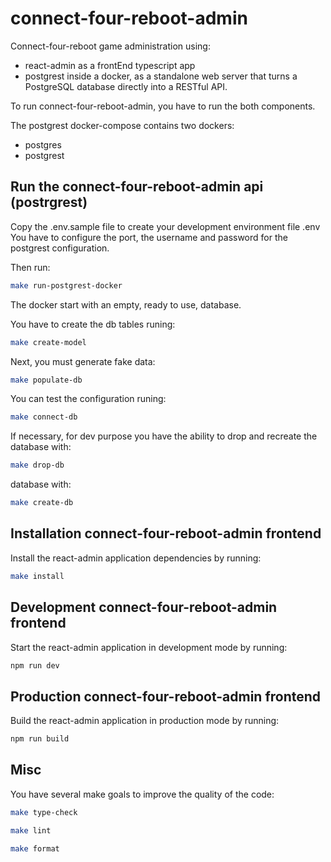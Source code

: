 # connect-four-reboot-admin

Connect-four-reboot game administration using:

- react-admin as a frontEnd typescript app
- postgrest inside a docker, as a standalone web server that turns a PostgreSQL database directly into a RESTful API.

To run connect-four-reboot-admin, you have to run the both components.

The postgrest docker-compose contains two dockers:

- postgres
- postgrest

## Run the connect-four-reboot-admin api (postrgrest)

Copy the .env.sample file to create your development environment file .env
You have to configure the port, the username and password for the postgrest configuration.

Then run:

```sh
make run-postgrest-docker
```

The docker start with an empty, ready to use, database.

You have to create the db tables runing:

```sh
make create-model
```

Next, you must generate fake data:

```sh
make populate-db
```

You can test the configuration runing:

```sh
make connect-db
```

If necessary, for dev purpose you have the ability to drop and recreate the
database with:

```sh
make drop-db
```

database with:

```sh
make create-db
```

## Installation connect-four-reboot-admin frontend

Install the react-admin application dependencies by running:

```sh
make install
```

## Development connect-four-reboot-admin frontend

Start the react-admin application in development mode by running:

```sh
npm run dev
```

## Production connect-four-reboot-admin frontend

Build the react-admin application in production mode by running:

```sh
npm run build
```

## Misc

You have several make goals to improve the quality of the code:

```sh
make type-check
```

```sh
make lint
```

```sh
make format
```

